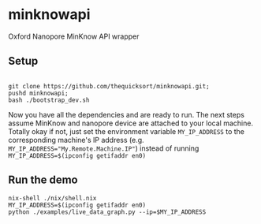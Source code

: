 # minknowapi
Oxford Nanopore MinKnow API wrapper

## Setup
```

git clone https://github.com/thequicksort/minknowapi.git;
pushd minknowapi;
bash ./bootstrap_dev.sh
```
Now you have all the dependencies and are ready to run.
The next steps assume MinKnow and nanopore device are attached to your local machine. 
Totally okay if not, just set the environment variable `MY_IP_ADDRESS` to the corresponding machine's IP address (e.g. `MY_IP_ADDRESS="My.Remote.Machine.IP"`)
instead of running `MY_IP_ADDRESS=$(ipconfig getifaddr en0)`

## Run the demo
```
nix-shell ./nix/shell.nix
MY_IP_ADDRESS=$(ipconfig getifaddr en0)
python ./examples/live_data_graph.py --ip=$MY_IP_ADDRESS
```

